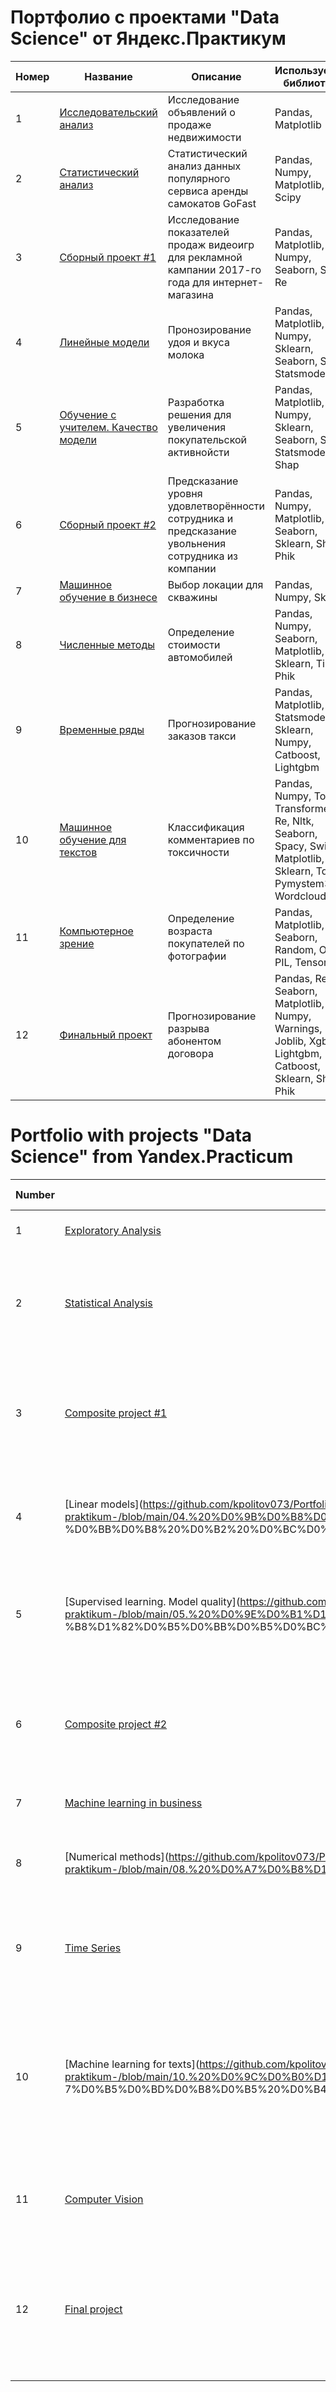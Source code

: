 # Портфолио с проектами "Data Science" от Яндекс.Практикум

| Номер | Название      | Описание      | Используемые библиотеки      |
| ------------- | ------------- | ------------- |-------------- |
| 1 | [Исследовательский анализ](https://github.com/kpolitov073/Portfolio-yandex-praktikum-/blob/main/01.%20%D0%98%D1%81%D1%81%D0%BB%D0%B5%D0%B4%D0%BE%D0%B2%D0%B0%D1%82%D0%B5%D0%BB%D1%8C%D1%81%D0%BA%D0%B8%D0%B9%20%D0%B0%D0%BD%D0%B0%D0%BB%D0%B8%D0%B7%20%D0%B4%D0%B0%D0%BD%D0%BD%D1%8B%D1%85.ipynb)  | Исследование объявлений о продаже недвижимости  | Pandas, Matplotlib |
| 2 | [Статистический анализ](https://github.com/kpolitov073/Portfolio-yandex-praktikum-/blob/main/02.%20%D0%A1%D1%82%D0%B0%D1%82%D0%B8%D1%81%D1%82%D0%B8%D1%87%D0%B5%D1%81%D0%BA%D0%B8%D0%B9%20%D0%B0%D0%BD%D0%B0%D0%BB%D0%B8%D0%B7%20%D0%B4%D0%B0%D0%BD%D0%BD%D1%8B%D1%85.ipynb)   | Статистический анализ данных популярного сервиса аренды самокатов GoFast | Pandas, Numpy, Matplotlib, Scipy |
| 3 | [Сборный проект #1](https://github.com/kpolitov073/Portfolio-yandex-praktikum-/blob/main/03.%20%D0%A1%D0%B1%D0%BE%D1%80%D0%BD%D1%8B%D0%B9%20%D0%BF%D1%80%D0%BE%D0%B5%D0%BA%D1%82%201.ipynb) | Исследование показателей продаж видеоигр для рекламной кампании 2017-го года для интернет-магазина |  Pandas, Matplotlib, Numpy, Seaborn, Scipy, Re |
| 4 | [Линейные модели](https://github.com/kpolitov073/Portfolio-yandex-praktikum-/blob/main/04.%20%D0%9B%D0%B8%D0%BD%D0%B5%D0%B9%D0%BD%D1%8B%D0%B5%20%D0%BC%D0%BE%D0%B4%D0%B5%D0%BB%D0%B8%20%D0%B2%20%D0%BC%D0%B0%D1%88%D0%B8%D0%BD%D0%BD%D0%BE%D0%BC%20%D0%BE%D0%B1%D1%83%D1%87%D0%B5%D0%BD%D0%B8%D0%B8.ipynb)   | Пронозирование удоя и вкуса молока |  Pandas, Matplotlib, Numpy, Sklearn, Seaborn, Scipy, Statsmodels |
| 5 | [Обучение с учителем. Качество модели](https://github.com/kpolitov073/Portfolio-yandex-praktikum-/blob/main/05.%20%D0%9E%D0%B1%D1%83%D1%87%D0%B5%D0%BD%D0%B8%D0%B5%20%D1%81%20%D1%83%D1%87%D0%B8%D1%82%D0%B5%D0%BB%D0%B5%D0%BC%20%D0%BA%D0%B0%D1%87%D0%B5%D1%81%D1%82%D0%B2%D0%BE%20%D0%BC%D0%BE%D0%B4%D0%B5%D0%BB%D0%B8.ipynb)   | Разработка решения для увеличения покупательской активнойсти | Pandas, Matplotlib, Numpy, Sklearn, Seaborn, Scipy, Statsmodels, Shap |
| 6 | [Сборный проект #2](https://github.com/kpolitov073/Portfolio-yandex-praktikum-/blob/main/06.%20%D0%A1%D0%B1%D0%BE%D1%80%D0%BD%D1%8B%D0%B9%20%D0%BF%D1%80%D0%BE%D0%B5%D0%BA%D1%82%202.ipynb)   | Предсказание уровня удовлетворённости сотрудника и предсказание увольнения сотрудника из компании | Pandas, Numpy, Matplotlib, Seaborn, Sklearn, Shap, Phik |
| 7 | [Машинное обучение в бизнесе](https://github.com/kpolitov073/Portfolio-yandex-praktikum-/blob/main/07.%20%D0%9C%D0%B0%D1%88%D0%B8%D0%BD%D0%BD%D0%BE%D0%B5%20%D0%BE%D0%B1%D1%83%D1%87%D0%B5%D0%BD%D0%B8%D0%B5%20%D0%B2%20%D0%B1%D0%B8%D0%B7%D0%BD%D0%B5%D1%81%D0%B5.ipynb)   | Выбор локации для скважины | Pandas, Numpy, Sklearn |
| 8 | [Численные методы](https://github.com/kpolitov073/Portfolio-yandex-praktikum-/blob/main/08.%20%D0%A7%D0%B8%D1%81%D0%BB%D0%B5%D0%BD%D0%BD%D1%8B%D0%B5%20%D0%BC%D0%B5%D1%82%D0%BE%D0%B4%D1%8B.ipynb)   | Определение стоимости автомобилей | Pandas, Numpy, Seaborn, Matplotlib, Sklearn, Time, Phik |
| 9 | [Временные ряды](https://github.com/kpolitov073/Portfolio-yandex-praktikum-/blob/main/09.%20%D0%92%D1%80%D0%B5%D0%BC%D0%B5%D0%BD%D0%BD%D1%8B%D0%B5%20%D1%80%D1%8F%D0%B4%D1%8B.ipynb)   | Прогнозирование заказов такси |  Pandas, Matplotlib, Statsmodels, Sklearn, Numpy, Catboost, Lightgbm |
| 10 | [Машинное обучение для текстов](https://github.com/kpolitov073/Portfolio-yandex-praktikum-/blob/main/10.%20%D0%9C%D0%B0%D1%88%D0%B8%D0%BD%D0%BD%D0%BE%D0%B5%20%D0%BE%D0%B1%D1%83%D1%87%D0%B5%D0%BD%D0%B8%D0%B5%20%D0%B4%D0%BB%D1%8F%20%D1%82%D0%B5%D0%BA%D1%81%D1%82%D0%BE%D0%B2.ipynb)   | Классификация комментариев по токсичности |  Pandas, Numpy, Torch, Transformers, Re, Nltk, Seaborn, Spacy, Swifter, Matplotlib, Sklearn, Tqdm, Pymystem3, Wordcloud |
| 11 | [Компьютерное зрение](https://github.com/kpolitov073/Portfolio-yandex-praktikum-/blob/main/11.%20%D0%9A%D0%BE%D0%BC%D0%BF%D1%8C%D1%8E%D1%82%D0%B5%D1%80%D0%BD%D0%BE%D0%B5%20%D0%B7%D1%80%D0%B5%D0%BD%D0%B8%D0%B5.ipynb)   | Определение возраста покупателей по фотографии | Pandas, Matplotlib, Seaborn, Random, Os, PIL, Tensorflow |
| 12 | [Финальный проект](https://github.com/kpolitov073/Portfolio-yandex-praktikum-/blob/main/12.%D0%A4%D0%B8%D0%BD%D0%B0%D0%BB%D1%8C%D0%BD%D1%8B%D0%B9%20%D0%BF%D1%80%D0%BE%D0%B5%D0%BA%D1%82.ipynb)   | Прогнозирование разрыва абонентом договора |  Pandas, Re, Seaborn, Matplotlib, Numpy, Warnings, Joblib, Xgboost, Lightgbm, Catboost, Sklearn, Shap, Phik  |



# Portfolio with projects "Data Science" from Yandex.Practicum

| Number | Title | Description | Used libraries |
| -------------- | -------------- | -------------- |-------------- |
| 1 | [Exploratory Analysis](https://github.com/kpolitov073/Portfolio-yandex-praktikum-/blob/main/01.%20%D0%98%D1%81%D1%81%D0%BB%D0%B5%D0%B4%D0%BE%D0%B2%D0%B0%D1%82%D0%B5%D0%BB%D1%8C%D1%81%D0%BA%D0%B8%D0%B9%20%D0%B0%D0%BD%D0%B0%D0%BB%D0%B8%D0%B7%20%D0%B4%D0%B0%D0%BD%D0%BD%D1%8B%D1%85.ipynb) | Research of real estate listings | Pandas, Matplotlib |
| 2 | [Statistical Analysis](https://github.com/kpolitov073/Portfolio-yandex-praktikum-/blob/main/02.%20%D0%A1%D1%82%D0%B0%D1%82%D0%B8%D1%81%D1%82%D0%B8%D1%87%D0%B5%D1%81%D0%BA%D0%B8%D0%B9%20%D0%B0%D0%BD%D0%B0%D0%BB%D0%B8%D0%B7%20%D0%B4%D0%B0%D0%BD%D0%BD%D1%8B%D1%85.ipynb) | Statistical analysis of data from the popular scooter rental service GoFast | Pandas, Numpy, Matplotlib, Scipy |
| 3 | [Composite project #1](https://github.com/kpolitov073/Portfolio-yandex-praktikum-/blob/main/03.%20%D0%A1%D0%B1%D0%BE%D1%80%D0%BD%D1%8B%D0%B9%20%D0%BF%D1%80%D0%BE%D0%B5%D0%BA%D1%82%201.ipynb) | Research of video game sales indicators for the 2017 advertising campaign for an online store | Pandas, Matplotlib, Numpy, Seaborn, Scipy, Re |
| 4 | [Linear models](https://github.com/kpolitov073/Portfolio-yandex-praktikum-/blob/main/04.%20%D0%9B%D0%B8%D0%BD%D0%B5%D0%B9%D0%BD%D1%8B%D0%B5%20%D0%BC%D0%BE%D0%B4%D0%B5 %D0%BB%D0%B8%20%D0%B2%20%D0%BC%D0%B0%D1%88%D0%B8%D0%BD%D0%BD%D0%BE%D0%BC%20%D0%BE%D0%B1%D1%83%D1%87%D0%B5%D0%BD%D0%B8%D0%B8.ipynb) | Predicting milk yield and taste | Pandas, Matplotlib, Numpy, Sklearn, Seaborn, Scipy, Statsmodels |
| 5 | [Supervised learning. Model quality](https://github.com/kpolitov073/Portfolio-yandex-praktikum-/blob/main/05.%20%D0%9E%D0%B1%D1%83%D1%87%D0%B5%D0%BD%D0%B8%D0%B5%20%D1%81%20%D1%83%D1%87%D0 %B8%D1%82%D0%B5%D0%BB%D0%B5%D0%BC%20%D0%BA%D0%B0%D1%87%D0%B5%D1%81%D1%82%D0%B2%D0%BE%20%D0%BC%D0%BE%D0%B4%D0%B5%D0%BB%D0%B8.ipynb) | Developing a solution to increase purchasing activity | Pandas, Matplotlib, Numpy, Sklearn, Seaborn, Scipy, Statsmodels, Shap |
| 6 | [Composite project #2](https://github.com/kpolitov073/Portfolio-yandex-praktikum-/blob/main/06.%20%D0%A1%D0%B1%D0%BE%D1%80%D0%BD%D1%8B%D0%B9%20%D0%BF%D1%80%D0%BE%D0%B5%D0%BA%D1%82%202.ipynb) | Predicting employee satisfaction and predicting employee dismissal from the company | Pandas, Numpy, Matplotlib, Seaborn, Sklearn, Shap, Phik |
| 7 | [Machine learning in business](https://github.com/kpolitov073/Portfolio-yandex-praktikum-/blob/main/07.%20%D0%9C%D0%B0%D1%88%D0%B8%D0%BD%D0%BD%D0%BE%D0%B5%20%D0%BE%D0%B1%D1%83%D1%87%D0%B5%D0%BD%D0%B8%D0%B5%20%D0%B2%20%D0%B1%D0%B8%D0%B7%D0%BD%D0%B5%D1%81%D0%B5.ipynb) | Choosing a location for a well | Pandas, Numpy, Sklearn |
| 8 | [Numerical methods](https://github.com/kpolitov073/Portfolio-yandex-praktikum-/blob/main/08.%20%D0%A7%D0%B8%D1%81%D0%BB%D0%B5%D0%BD%D0%BD%D1%8B%D0%B5%20%D0%BC%D0%B5%D1%82 %D0%BE%D0%B4%D1%8B.ipynb) | Determining the cost of cars | Pandas, Numpy, Seaborn, Matplotlib, Sklearn, Time, Phik |
| 9 | [Time Series](https://github.com/kpolitov073/Portfolio-yandex-praktikum-/blob/main/09.%20%D0%92%D1%80%D0%B5%D0%BC%D0%B5%D0%BD%D0%BD%D1%8B%D0%B5%20%D1%80%D1%8F%D0%B4%D1%8B.ipynb) | Taxi Order Forecasting | Pandas, Matplotlib, Statsmodels, Sklearn, Numpy, Catboost, Lightgbm |
| 10 | [Machine learning for texts](https://github.com/kpolitov073/Portfolio-yandex-praktikum-/blob/main/10.%20%D0%9C%D0%B0%D1%88%D0%B8%D0%BD%D0%BD%D0%BE%D0%B5%20%D0%BE%D0%B1%D1%83%D1%8 7%D0%B5%D0%BD%D0%B8%D0%B5%20%D0%B4%D0%BB%D1%8F%20%D1%82%D0%B5%D0%BA%D1%81%D1%82%D0%BE%D0%B2.ipynb) | Classification of comments by toxicity | Pandas, Numpy, Torch, Transformers, Re, Nltk, Seaborn, Spacy, Swifter, Matplotlib, Sklearn, Tqdm, Pymystem3, Wordcloud |
| 11 | [Computer Vision](https://github.com/kpolitov073/Portfolio-yandex-praktikum-/blob/main/11.%20%D0%9A%D0%BE%D0%BC%D0%BF%D1%8C%D1%8E%D1%82%D0%B5%D1%80%D0%BD%D0%BE%D0%B5%20%D0%B7%D1%80%D0%B5%D0%BD%D0%B8%D0%B5.ipynb) | Determining the age of buyers from a photograph | Pandas, Matplotlib, Seaborn, Random, Os, PIL, Tensorflow |
| 12 | [Final project](https://github.com/kpolitov073/Portfolio-yandex-praktikum-/blob/main/12.%D0%A4%D0%B8%D0%BD%D0%B0%D0%BB%D1%8C%D0%BD%D1%8B%D0%B9%20%D0%BF%D1%80%D0%BE%D0%B5%D0%BA%D1%82.ipynb) | Predicting whether a subscriber will terminate a contract | Pandas, Re, Seaborn, Matplotlib, Numpy, Warnings, Joblib, Xgboost, Lightgbm, Catboost, Sklearn, Shap, Phik |
